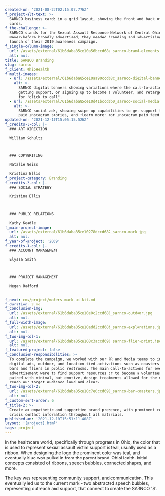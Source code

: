 ```yaml
---
created-on: '2021-08-23T02:15:07.776Z'
f_project-alt-text: >-
  SARNCO business cards in a grid layout, showing the front and back of the
  cards.
f_the-challenge: >-
  SARNCO stands for the Sexual Assault Response Network of Central Ohio.
  Never-before broadly advertised, they needed branding and advertising for the
  launch of their 2019 awareness campaign.
f_single-column-image:
  url: /assets/external/61b6daba85ce10a56bccd68a_sarnco-brand-elements.jpg
  alt: null
title: SARNCO Branding
slug: sarnco
f_client: OhioHealth
f_multi-images:
  - url: /assets/external/61b6daba85ce10aa90ccd68c_sarnco-digital-banners.jpg
    alt: >-
      SARNCO digital banners showing variations where the call-to-action is for
      getting support, or signing up to become a volunteer, and retargeting ads
      for "click to call".
  - url: /assets/external/61b6daba85ce10d41bccd6b0_sarnco-social-media-ads.jpg
    alt: >-
      SARNCO social ads, showing swipe up capabilities to get support through
      paid Instagram stories, and "learn more" for Instagram paid feed ads.
updated-on: '2021-12-10T15:05:15.526Z'
f_credits-1-col: |-
  ### ART DIRECTION

  William Schultz

  ‍

  ### COPYWRITING

  Natalie Weiss

  Kristina Ellis
f_project-category: Branding
f_credits-2-col: |-
  ### SOCIAL STRATEGY

  Kristina Ellis

  ‍

  ### PUBLIC RELATIONS

  Kathy Keadle
f_main-project-image:
  url: /assets/external/61b6daba85ce10278dccd687_sarnco-mark.jpg
  alt: null
f_year-of-project: '2019'
f_credits-3-col: |-
  ### ACCOUNT MANAGEMENT

  Elyssa Smith

  ‍

  ### PROJECT MANAGEMENT

  Megan Radford

  ‍
f_next: cms/project/makers-mark-ui-kit.md
f_duration: 3 mo
f_conclusion-img:
  url: /assets/external/61b6daba85ce10e0c2ccd688_sarnco-outdoor.jpg
  alt: null
f_full-width-image:
  url: /assets/external/61b6daba85ce10add2ccd68b_sarnco-explorations.jpg
  alt: null
f_two-img-col-1:
  url: /assets/external/61b6daba85ce108c3accd690_sarnco-flier-print.jpg
  alt: null
f_featured-project: false
f_conclusion-responsibilities: >-
  To complete the campaign, we worked with our PR and Media teams to integrate
  digital ads, outdoor, and location-tied activations such as coasters at local
  bars and fliers in public restrooms. The main call-to-actions for every single
  advertisement were to find support resources or to become a volunteer. This
  paired with minimal, but emotive, design treatments allowed for the message to
  reach our target audience loud and clear.
f_two-img-col-2:
  url: /assets/external/61b6daba85ce10c7e0ccd691_sarnco-bar-coasters.jpg
  alt: null
f_custom-sort-order: 6
f_title-2: >-
  Create an empathetic and supportive brand presence, with prominent resource or
  crisis contact information throughout all materials.
published-on: '2021-12-10T15:51:11.408Z'
layout: '[project].html'
tags: project
---
```


In the healthcare world, specifically through programs in Ohio, the color that is used to represent sexual assault victim support is teal, usually used as a ribbon. When designing the logo the prominent color was teal, and eventually blue was pulled in from the parent brand: OhioHealth. Initial concepts consisted of ribbons, speech bubbles, connected shapes, and more.

The key was representing community, support, and communication. This eventually led us to the current mark – two abstracted speech bubbles, representing outreach and support, that connect to create the SARNCO 'S'.
